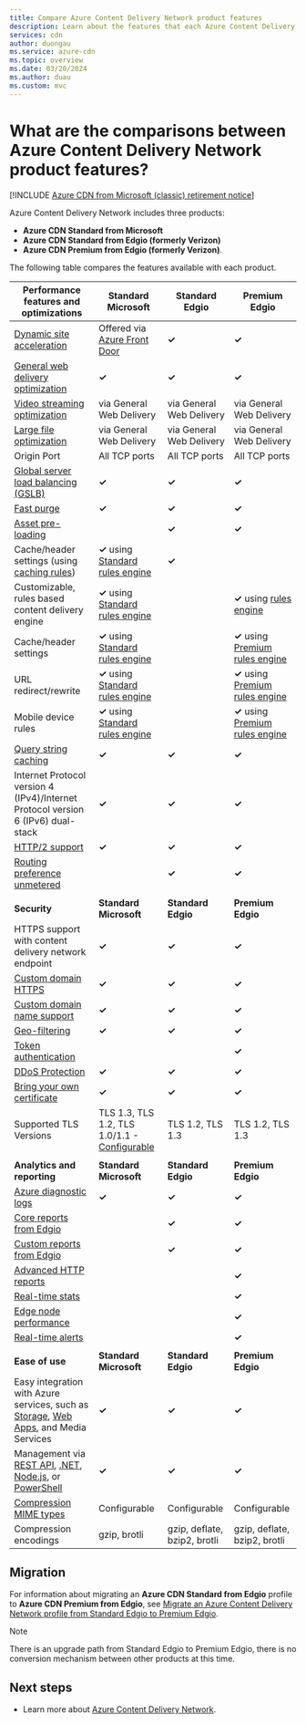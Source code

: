 ```yaml
---
title: Compare Azure Content Delivery Network product features
description: Learn about the features that each Azure Content Delivery Network product supports.
services: cdn
author: duongau
ms.service: azure-cdn
ms.topic: overview
ms.date: 03/20/2024
ms.author: duau
ms.custom: mvc
---
```


# What are the comparisons between Azure Content Delivery Network product features?

[!INCLUDE [Azure CDN from Microsoft (classic) retirement notice](../../includes/cdn-classic-retirement.md)]

Azure Content Delivery Network includes three products:

- **Azure CDN Standard from Microsoft**
- **Azure CDN Standard from Edgio (formerly Verizon)**
- **Azure CDN Premium from Edgio (formerly Verizon)**.

The following table compares the features available with each product.

| **Performance features and optimizations** | **Standard Microsoft** | **Standard Edgio** | **Premium Edgio** |
| --- | --- | --- | --- |
| [Dynamic site acceleration](./cdn-dynamic-site-acceleration.md)  | Offered via [Azure Front Door](../frontdoor/front-door-overview.md) | **&#x2713;** | **&#x2713;** |
| [General web delivery optimization](./cdn-optimization-overview.md#general-web-delivery)  | **&#x2713;** | **&#x2713;** |  **&#x2713;** |
| [Video streaming optimization](./cdn-media-streaming-optimization.md)  | via General Web Delivery | via General Web Delivery |  via General Web Delivery |
| [Large file optimization](./cdn-large-file-optimization.md)  | via General Web Delivery | via General Web Delivery |  via General Web Delivery |
| Origin Port |All TCP ports |All TCP ports |All TCP ports |
| [Global server load balancing (GSLB)](../traffic-manager/traffic-manager-load-balancing-azure.md)  | **&#x2713;** |**&#x2713;** |**&#x2713;** |
| [Fast purge](cdn-purge-endpoint.md)  | **&#x2713;** |**&#x2713;** |**&#x2713;** |
| [Asset pre-loading](cdn-preload-endpoint.md)  |  |**&#x2713;** |**&#x2713;** |
| Cache/header settings (using [caching rules](cdn-caching-rules.md))  |**&#x2713;** using [Standard rules engine](cdn-standard-rules-engine.md)  |**&#x2713;** | |
| Customizable, rules based content delivery engine |**&#x2713;** using [Standard rules engine](cdn-standard-rules-engine.md)  | |**&#x2713;** using [rules engine](./cdn-verizon-premium-rules-engine.md) |
| Cache/header settings  |**&#x2713;** using [Standard rules engine](cdn-standard-rules-engine.md) | |**&#x2713;** using [Premium rules engine](./cdn-verizon-premium-rules-engine.md) |
| URL redirect/rewrite |**&#x2713;** using [Standard rules engine](cdn-standard-rules-engine.md)  | |**&#x2713;** using [Premium rules engine](./cdn-verizon-premium-rules-engine.md) |
| Mobile device rules  |**&#x2713;** using [Standard rules engine](cdn-standard-rules-engine.md) | |**&#x2713;** using [Premium rules engine](./cdn-verizon-premium-rules-engine.md) |
| [Query string caching](cdn-query-string.md)  | **&#x2713;** |**&#x2713;** |**&#x2713;** |
| Internet Protocol version 4 (IPv4)/Internet Protocol version 6 (IPv6) dual-stack | **&#x2713;** |**&#x2713;** |**&#x2713;** |
| [HTTP/2 support](cdn-http2.md)  | **&#x2713;** |**&#x2713;** |**&#x2713;** |
| [Routing preference unmetered](../virtual-network/ip-services/routing-preference-unmetered.md)  | |**&#x2713;** |**&#x2713;** |
||||
 **Security** | **Standard Microsoft** | **Standard Edgio** | **Premium Edgio** |
| HTTPS support with content delivery network endpoint | **&#x2713;** |**&#x2713;** |**&#x2713;** |
| [Custom domain HTTPS](cdn-custom-ssl.md)  | **&#x2713;** |**&#x2713;** |**&#x2713;** |
| [Custom domain name support](cdn-map-content-to-custom-domain.md)  | **&#x2713;** |**&#x2713;** |**&#x2713;** |
| [Geo-filtering](cdn-restrict-access-by-country-region.md)  | **&#x2713;** |**&#x2713;** |**&#x2713;** |
| [Token authentication](cdn-token-auth.md)  |  |  |**&#x2713;**|
| [DDoS Protection](https://www.cisa.gov/news-events/news/understanding-denial-service-attacks)  | **&#x2713;** |**&#x2713;** |**&#x2713;** |
| [Bring your own certificate](cdn-custom-ssl.md?tabs=option-2-enable-https-with-your-own-certificate#tlsssl-certificates) |**&#x2713;** | **&#x2713;** | **&#x2713;** |
| Supported TLS Versions | TLS 1.3, TLS 1.2, TLS 1.0/1.1 - [Configurable](/rest/api/cdn/custom-domains/enable-custom-https#usermanagedhttpsparameters) | TLS 1.2, TLS 1.3 | TLS 1.2, TLS 1.3 |
||||
| **Analytics and reporting** | **Standard Microsoft** | **Standard Edgio** | **Premium Edgio** |
| [Azure diagnostic logs](cdn-azure-diagnostic-logs.md)  | **&#x2713;** |**&#x2713;** |**&#x2713;** |
| [Core reports from Edgio](cdn-analyze-usage-patterns.md)  |  |**&#x2713;** |**&#x2713;** |
| [Custom reports from Edgio](cdn-verizon-custom-reports.md)  |  |**&#x2713;** |**&#x2713;** |
| [Advanced HTTP reports](cdn-advanced-http-reports.md)  |  | |**&#x2713;** |
| [Real-time stats](cdn-real-time-stats.md)  |  | |**&#x2713;** |
| [Edge node performance](cdn-edge-performance.md)  |  | |**&#x2713;** |
| [Real-time alerts](cdn-real-time-alerts.md)  |  | |**&#x2713;** |
||||
| **Ease of use** | **Standard Microsoft** | **Standard Edgio** | **Premium Edgio** |
| Easy integration with Azure services, such as [Storage](cdn-create-a-storage-account-with-cdn.md), [Web Apps](cdn-add-to-web-app.md), and Media Services | **&#x2713;** |**&#x2713;** |**&#x2713;** |
| Management via [REST API](/rest/api/cdn/), [.NET](cdn-app-dev-net.md), [Node.js](cdn-app-dev-node.md), or [PowerShell](cdn-manage-powershell.md)  | **&#x2713;** |**&#x2713;** |**&#x2713;** |
| [Compression MIME types](./cdn-improve-performance.md)  |Configurable |Configurable  |Configurable  |
| Compression encodings  |gzip, brotli |gzip, deflate, bzip2, brotli  |gzip, deflate, bzip2, brotli  |

## Migration

For information about migrating an **Azure CDN Standard from Edgio** profile to **Azure CDN Premium from Edgio**, see [Migrate an Azure Content Delivery Network profile from Standard Edgio to Premium Edgio](cdn-migrate.md).

> [!NOTE]
> There is an upgrade path from Standard Edgio to Premium Edgio, there is no conversion mechanism between other products at this time.

## Next steps

- Learn more about [Azure Content Delivery Network](cdn-overview.md).
